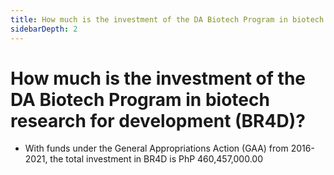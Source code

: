 ```yaml
---
title: How much is the investment of the DA Biotech Program in biotech research for development BR4D?
sidebarDepth: 2
---
```


# How much is the investment of the DA Biotech Program in biotech research for development (BR4D)?


 - With funds under the General Appropriations Action (GAA) from 2016-2021, the total investment in BR4D is PhP 460,457,000.00
